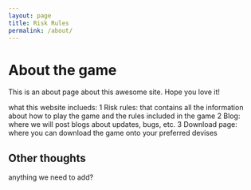 ```yaml
---
layout: page
title: Risk Rules
permalink: /about/
---
```

[comment]: <> (the top bit is yaml front matter, it tells jekyll to process tis page and compile into something else)

# About the game
This is an about page about this awesome site.
Hope you love it!

what this website inclueds:
1 Risk rules: that contains all the information about how to play the game and the rules included in the game
2 Blog: where we will post blogs about updates, bugs, etc.
3 Download page: where you can download the game onto your preferred devises

## Other thoughts

anything we need to add?
 
